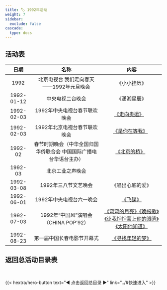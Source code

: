```yaml
---
title: 🏷️ 1992年活动
weight: 7
sidebar:
  exclude: false
cascade:
  type: docs
---
```


## 活动表

|日期|名称|内容|
|:-----:|:-----:|:-----:|
|1992|北京电视台 我们走向春天——1992年元旦晚会|《小小挂历》|
|1992-01-12|中央电视二台晚会|《潇湘星辰》|
|1992-02-03|1992年中央电视台春节联欢晚会|[《走向奥运》](../1992/19920203/#1992年中央电视台春节联欢晚会)  |
|1992-02-03|1992年北京电视台春节联欢晚会|[《是你在等我》](../1992/19920203/#1992年北京电视台春节联欢晚会) |
|1992-02|春节时期晚会（中华全国归国华侨联合会 中国国际广播电台华语台主办）|[《北京的桥》](../1992/19920203/#春节时期晚会中华全国归国华侨联合会-中国国际广播电台华语台主办) |
|1992-03|北京工业之声晚会||
|1992-03-08|1992年三八节文艺晚会|《唱出心底的爱》|
|1992-06-01|1992年中央电视台六一晚会|[《飞碟》](../1992/19920601/)|
|1992-07-03|1992年“中国风”演唱会（CHINA POP’92）|[《弯弯的月亮》《晚报歌》《让我悄悄蒙上你的眼睛》《太阳他知道》](../1992/19920703/)|
|1992-08-23|第一届中国长春电影节开幕式|[《寻找年轻的梦》](../1992/19920823/)|




## 返回总活动目录表

<br>

{{< hextra/hero-button text="◀ 点击返回总目录 ▶" link="../#快速进入" >}}